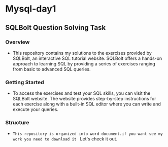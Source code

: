 # Mysql-day1
## SQLBolt Question Solving Task
### Overview
- This repository contains my solutions to the exercises provided by SQLBolt, an interactive SQL tutorial website. SQLBolt offers a hands-on approach to learning SQL by providing a series of exercises ranging from basic to advanced SQL queries.

### Getting Started
- To access the exercises and test your SQL skills, you can visit the SQLBolt website. The website provides step-by-step instructions for each exercise along with a built-in SQL editor where you can write and execute your queries.

### Structure
- `This repository is organized into word document.if you want see my work you need to download it ` Let's check it out.


